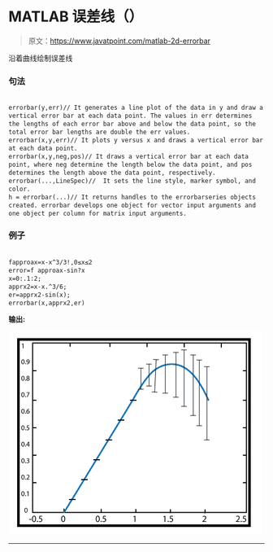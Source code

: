 # MATLAB 误差线（）

> 原文：<https://www.javatpoint.com/matlab-2d-errorbar>

沿着曲线绘制误差线

### 句法

```

errorbar(y,err)// It generates a line plot of the data in y and draw a vertical error bar at each data point. The values in err determines the lengths of each error bar above and below the data point, so the total error bar lengths are double the err values.
errorbar(x,y,err)// It plots y versus x and draws a vertical error bar at each data point.
errorbar(x,y,neg,pos)// It draws a vertical error bar at each data point, where neg determine the length below the data point, and pos determines the length above the data point, respectively.
errorbar(...,LineSpec)//  It sets the line style, marker symbol, and color. 
h = errorbar(...)// It returns handles to the errorbarseries objects created. errorbar develops one object for vector input arguments and one object per column for matrix input arguments.

```

### 例子

```

fapproax=x-x^3/3!,0≤x≤2
error=f approax-sin?x
x=0:.1:2;
apprx2=x-x.^3/6;
er=apprx2-sin(x);
errorbar(x,apprx2,er)

```

**输出:**

![MATLAB errorbar()](img/1a129a840b05cbc2e6a2971274a6c430.png)

* * *